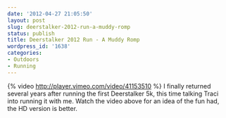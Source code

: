 ```yaml
---
date: '2012-04-27 21:05:50'
layout: post
slug: deerstalker-2012-run-a-muddy-romp
status: publish
title: Deerstalker 2012 Run - A Muddy Romp
wordpress_id: '1638'
categories:
- Outdoors
- Running
---
```


{% video http://player.vimeo.com/video/41153510 %}
I finally returned several years after running the first Deerstalker 5k, this time talking Traci into running it with me. Watch the video above for an idea of the fun had, the HD version is better.
